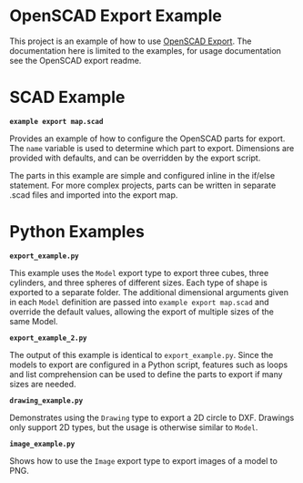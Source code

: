 # OpenSCAD Export Example
This project is an example of how to use [OpenSCAD Export](https://github.com/CharlesLenk/openscad_export). The documentation here is limited to the examples, for usage documentation see the OpenSCAD export readme.

# SCAD Example

**`example export map.scad`**

 Provides an example of how to configure the OpenSCAD parts for export. The `name` variable is used to determine which part to export. Dimensions are provided with defaults, and can be overridden by the export script.

 The parts in this example are simple and configured inline in the if/else statement. For more complex projects, parts can be written in separate .scad files and imported into the export map.

# Python Examples

**`export_example.py`**

This example uses the `Model` export type to export three cubes, three cylinders, and three spheres of different sizes. Each type of shape is exported to a separate folder. The additional dimensional arguments given in each `Model` definition are passed into `example export map.scad` and override the default values, allowing the export of multiple sizes of the same Model.

**`export_example_2.py`**

The output of this example is identical to `export_example.py`. Since the models to export are configured in a Python script, features such as loops and list comprehension can be used to define the parts to export if many sizes are needed.

**`drawing_example.py`**

Demonstrates using the `Drawing` type to export a 2D circle to DXF. Drawings only support 2D types, but the usage is otherwise similar to `Model`.

**`image_example.py`**

Shows how to use the `Image` export type to export images of a model to PNG.
